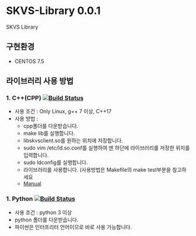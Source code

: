 # SKVS-Library 0.0.1
SKVS Library

## 구현환경
* CENTOS 7.5

## 라이브러리 사용 방법
### 1. C++(CPP) [![Build Status](https://travis-ci.org/Re-Coma/SKVS-Library-CPP.svg?branch=master)](https://travis-ci.org/Re-Coma/SKVS-Library-CPP)
* 사용 조건 : Only Linux, g++ 7 이상, C++17
* 사용 방법 : 
  * cpp폴더를 다운받습니다.
  * make lib를 실행합니다.
  * libskvsclient.so를 원하는 위치에 저장합니다.
  * sudo vim /etc/ld.so.conf를 실행하여 맨 하단에 라이브러리를 저장한 위치를 입력합니다.
  * sudo ldconfig를 실행합니다.
  * 라이브러리를 사용합니다. (사용방법은 Makefile의 make test부분을 참고하세요
  * [Manual](https://gist.github.com/Re-Coma/a0eb1b16731d0ef8357b0391f0eeffc8)
### 1. Python [![Build Status](https://travis-ci.org/Re-Coma/SKVS-Library-Python.svg?branch=master)](https://travis-ci.org/Re-Coma/SKVS-Library-Python)
* 사용 조건 : python 3 이상
* python 폴더를 다운받습니다.
* 파이썬은 인터프리터 언어이므로 바로 사용 가능합니다.
